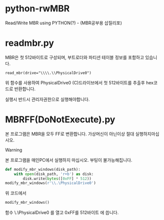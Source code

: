 # python-rwMBR
Read/Write MBR using PYTHON(?) - (MBR공부용 삽질리포)

# readmbr.py
MBR은 첫 512바이트로 구성되며, 부트로더와 파티션 테이블 정보를 포함하고 있습니다.

```
read_mbr(drive="\\\\.\\PhysicalDrive0")
```
위 함수를 사용하여 PhysicalDrive0 (C)드라이브에서 첫 512바이트를 추출후 hex코드로 반환합니다.


실행시 반드시 관리자권한으로 실행해야합니다.

# MBRFF(DoNotExecute).py

본 프로그램은 MBR을 모두 FF로 변환합니다. 가상머신이 아닌이상 절대 실행하지마십시오.

> [!Warning]
> 본 프로그램을 매인PC에서 실행하지 마십시오. 부팅이 불가능해집니다.

```python
def modify_mbr_windows(disk_path):
    with open(disk_path, 'r+b') as disk:
        disk.write(bytes([0xFF] * 512))
modify_mbr_windows(r'\\.\PhysicalDrive0')
```
위 코드에서 
```python
modify_mbr_windows()
```
함수 \\.\PhysicalDrive0 를 열고 0xFF를 512바이트 에 씁니다.
